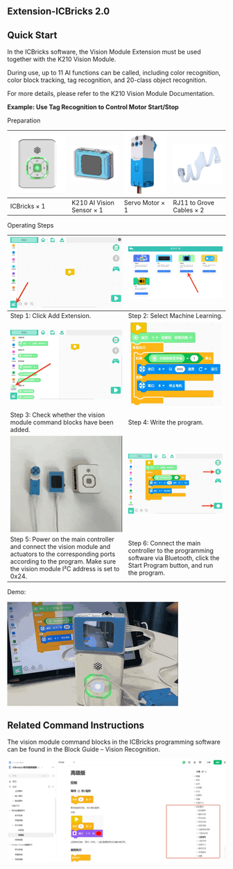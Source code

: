 ## Extension-ICBricks 2.0

## Quick Start
In the ICBricks software, the Vision Module Extension must be used together with the K210 Vision Module.

During use, up to 11 AI functions can be called, including color recognition, color block tracking, tag recognition, and 20-class object recognition.

For more details, please refer to the K210 Vision Module Documentation.



**Example: Use Tag Recognition to Control Motor Start/Stop**

Preparation

| ![](img/ICB1.png) | ![](img/ICB2.png) | ![](img/ICB3.png) | ![](img/ICB4.png) |
| --- | --- | --- | --- |
| ICBricks × 1 | K210 AI Vision Sensor × 1 | Servo Motor × 1 | RJ11 to Grove Cables × 2 |


Operating Steps

| ![](img/ICB5.png) | ![](img/ICB6.png) |
| --- | --- |
| Step 1: Click Add Extension. | Step 2: Select Machine Learning. |
| ![](img/ICB7.png) | ![](img/ICB8.png) |
| Step 3: Check whether the vision module command blocks have been added. | Step 4: Write the program. |
| ![](img/ICB9.gif) | ![](img/ICB10.png) |
| Step 5: Power on the main controller and connect the vision module and actuators to the corresponding ports according to the program. Make sure the vision module I²C address is set to 0x24. | Step 6: Connect the main controller to the programming software via Bluetooth, click the Start Program button, and run the program. |


Demo:

![](img/ICB11.gif)



## Related Command Instructions
The vision module command blocks in the ICBricks programming software can be found in the Block Guide – Vision Recognition.



![](img/ICB12.png)



